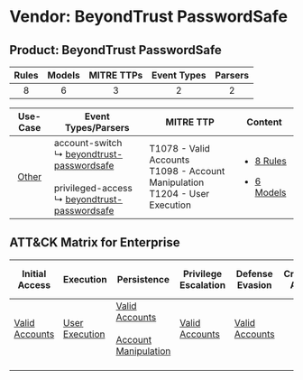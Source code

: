 Vendor: BeyondTrust PasswordSafe
================================
Product: BeyondTrust PasswordSafe
---------------------------------
| Rules | Models | MITRE TTPs | Event Types | Parsers |
|:-----:|:------:|:----------:|:-----------:|:-------:|
|   8   |   6    |     3      |      2      |    2    |

|                Use-Case                | Event Types/Parsers                                                                                                                                                                                                   | MITRE TTP                                                                            | Content                                                                                                                            |
|:--------------------------------------:| --------------------------------------------------------------------------------------------------------------------------------------------------------------------------------------------------------------------- | ------------------------------------------------------------------------------------ | ---------------------------------------------------------------------------------------------------------------------------------- |
| [Other](../../../UseCases/uc_other.md) |  account-switch<br> ↳ [beyondtrust-passwordsafe](Parsers/parserContent_beyondtrust-passwordsafe.md)<br><br> privileged-access<br> ↳ [beyondtrust-passwordsafe](Parsers/parserContent_beyondtrust-passwordsafe.md)<br> | T1078 - Valid Accounts<br>T1098 - Account Manipulation<br>T1204 - User Execution<br> | [<ul><li>8 Rules</li></ul><ul><li>6 Models</li></ul>](Rules_Models/r_m_beyondtrust_passwordsafe_beyondtrust_passwordsafe_Other.md) |

ATT&CK Matrix for Enterprise
----------------------------
| Initial Access                                                      | Execution                                                           | Persistence                                                                                                                                  | Privilege Escalation                                                | Defense Evasion                                                     | Credential Access | Discovery | Lateral Movement | Collection | Command and Control | Exfiltration | Impact |
| ------------------------------------------------------------------- | ------------------------------------------------------------------- | -------------------------------------------------------------------------------------------------------------------------------------------- | ------------------------------------------------------------------- | ------------------------------------------------------------------- | ----------------- | --------- | ---------------- | ---------- | ------------------- | ------------ | ------ |
| [Valid Accounts](https://attack.mitre.org/techniques/T1078)<br><br> | [User Execution](https://attack.mitre.org/techniques/T1204)<br><br> | [Valid Accounts](https://attack.mitre.org/techniques/T1078)<br><br>[Account Manipulation](https://attack.mitre.org/techniques/T1098)<br><br> | [Valid Accounts](https://attack.mitre.org/techniques/T1078)<br><br> | [Valid Accounts](https://attack.mitre.org/techniques/T1078)<br><br> |                   |           |                  |            |                     |              |        |